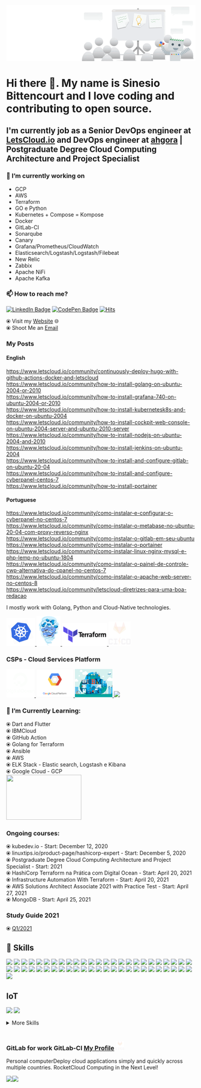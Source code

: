 [![sinesio bittencourt's GitHub Banner](./assets/vwmu-header.gif)](https://sinesio.com.br) 

# Hi there 👋. My name is Sinesio Bittencourt and I love coding and contributing to open source.

## I'm currently job as a Senior DevOps engineer at [LetsCloud.io](http://bit.ly/2Wx0LnN) and DevOps engineer at [ahgora](http://bit.ly/3mCCyqZ) | Postgraduate Degree Cloud Computing Architecture and Project Specialist 

### 🔭 I’m currently working on 
- GCP
- AWS
- Terraform
- GO e Python
- Kubernetes + Compose = Kompose
- Docker
- GitLab-CI
- Sonarqube 
- Canary
- Grafana/Prometheus/CloudWatch
- Elasticsearch/Logstash/Logstash/Filebeat
- New Relic
- Zabbix
- Apache NiFi
- Apache Kafka


### 📫 How to reach me? 

[![LinkedIn Badge](https://img.shields.io/badge/LinkedIn-Profile-informational?style=flat&logo=linkedin&logoColor=white&color=0D76A8)](https://www.linkedin.com/in/sinesiobittencourt/)
[![CodePen Badge](https://img.shields.io/badge/CodePen-Profile-informational?style=flat&logo=codepen&logoColor=white&color=black)](https://codepen.io/sinesio.bittencourt)
[![Hits](https://hits.seeyoufarm.com/api/count/incr/badge.svg?url=https%3A%2F%2Fgithub.com%2Fsinesiobittencourt&count_bg=%2379C83D&title_bg=%23555555&icon=&icon_color=%23E7E7E7&title=hits&edge_flat=false)](https://hits.seeyoufarm.com)

  ⦿ Visit my [Website](https://www.sinesio.com.br) 🌐<br>⦿ Shoot Me an [Email](mailto:contato@sinesio.com.br)<br>
  
  ### My Posts
  
  #### English
  https://www.letscloud.io/community/continuously-deploy-hugo-with-github-actions-docker-and-letscloud <br>
  https://www.letscloud.io/community/how-to-install-golang-on-ubuntu-2004-or-2010 <br>
  https://www.letscloud.io/community/how-to-install-grafana-740-on-ubuntu-2004-or-2010 <br>
  https://www.letscloud.io/community/how-to-install-kubernetesk8s-and-docker-on-ubuntu-2004 <br>
  https://www.letscloud.io/community/how-to-install-cockpit-web-console-on-ubuntu-2004-server-and-ubuntu-2010-server <br>
  https://www.letscloud.io/community/how-to-install-nodejs-on-ubuntu-2004-and-2010 <br>
  https://www.letscloud.io/community/how-to-install-jenkins-on-ubuntu-2004 <br>
  https://www.letscloud.io/community/how-to-install-and-configure-gitlab-on-ubuntu-20-04 <br>
  https://www.letscloud.io/community/how-to-install-and-configure-cyberpanel-centos-7 <br>
  https://www.letscloud.io/community/how-to-install-portainer <br>
  
  #### Portuguese
  https://www.letscloud.io/community/como-instalar-e-configurar-o-cyberpanel-no-centos-7 <br>
  https://www.letscloud.io/community/como-instalar-o-metabase-no-ubuntu-20-04-com-proxy-reverso-nginx <br>
  https://www.letscloud.io/community/como-instalar-o-gitlab-em-seu-ubuntu <br>
  https://www.letscloud.io/community/como-instalar-o-portainer <br>
  https://www.letscloud.io/community/como-instalar-linux-nginx-mysql-e-php-lemp-no-ubuntu-1804 <br>
  https://www.letscloud.io/community/como-instalar-o-painel-de-controle-cwp-alternativa-do-cpanel-no-centos-7 <br>
  https://www.letscloud.io/community/como-instalar-o-apache-web-server-no-centos-8 <br>
  https://www.letscloud.io/community/letscloud-diretrizes-para-uma-boa-redacao <br>

  I mostly work with Golang, Python and Cloud-Native technologies. 
  
  <p float="left">
  <a href="https://kubernetes.io/" target="_blank" >
    <img src="https://github.com/sinesiobittencourt/sinesiobittencourt/blob/master/assets/k8s.gif"  height="75" />
  </a>
  <a href="https://www.docker.com/" target="_blank" >
    <img src="https://github.com/sinesiobittencourt/sinesiobittencourt/blob/master/assets/docker.gif"  height="80" /> 
  </a>
    <a href="https://www.terraform.io/" target="_blank" >
    <img src="https://github.com/sinesiobittencourt/sinesiobittencourt/blob/master/assets/terraform.gif" width="120" />
  </a>
  <a href="https://docs.gitlab.com/ee/ci/" target="_blank" >
    <img src="https://github.com/sinesiobittencourt/sinesiobittencourt/blob/master/assets/cicd.gif"  height="65" />
  </a>
 </p>

  
  ### CSPs - Cloud Services Platform
  
 <p float="left">
  <a href="#" target="_blank" >
    <img src="https://github.com/sinesiobittencourt/sinesiobittencourt/blob/master/assets/do.gif"  height="75" />
  </a>
  <a href="#" target="_blank" >
    <img src="https://github.com/sinesiobittencourt/sinesiobittencourt/blob/master/assets/google-2Bcloud.gif"  height="75" />
  </a> 
  <a href="#" target="_blank" >
    <img src="https://github.com/sinesiobittencourt/sinesiobittencourt/blob/master/assets/IBMcloud.gif"  height="75" />
  </a> 
   <a href="https://www.letscloud.io/referral/TK9AJBANYI" target="_blank" >
    <img src="https://avatars.githubusercontent.com/u/41346055?s=200&v=4"  height="75" />
  </a>
 </p>
 
 
 
 ### 🌱 I’m Currently Learning:  
  
⦿ Dart and Flutter <br>
⦿ IBMCloud <br>
⦿ GitHub Action <br>
⦿ Golang for Terraform<br>
⦿ Ansible<br>
⦿ AWS<br>
⦿ ELK Stack - Elastic search, Logstash e Kibana<br>
⦿ Google Cloud - GCP <br>
  <a href="https://www.qwiklabs.com/public_profiles/593e19fe-cee6-4a67-a785-94b855faf6dc/badges/299599" >
    <img src="https://cdn.qwiklabs.com/oJ68YJxOAkrezBSWMLSdZpIYgr5Cu5mztWuM1n5in%2Fs%3D" height="120px" width="200px" />
  </a>

### Ongoing courses:  

⦿ kubedev.io - Start: December 12, 2020 <br>
⦿ linuxtips.io/product-page/hashicorp-expert - Start: December 5, 2020 <br>
⦿ Postgraduate Degree Cloud Computing Architecture and Project Specialist - Start: 2021 <br>
⦿ HashiCorp Terraform na Prática com Digital Ocean - Start: April 20, 2021 <br>
⦿ Infrastructure Automation With Terraform - Start: April 20, 2021 <br>
⦿ AWS Solutions Architect Associate 2021 with Practice Test - Start: April 27, 2021 <br>
⦿ MongoDB - Start: April 25, 2021 <br>

### Study Guide 2021

⦿  <a href="https://github.com/SinesioBittencourt-StudyGuide" >Q1/2021</a>

## 💼 Skills

![](https://img.shields.io/badge/Tools-go-%2300add8.svg?&style=flat&logo=go&logoColor=white&color=4AB197) 
![](https://img.shields.io/badge/Tools-ruby-%23cc342d.svg?&style=flat&logo=ruby&logoColor=white&color=4AB197) 
![](https://img.shields.io/badge/Tools-python%20-%2314354c.svg?&style=flat&logo=python&logoColor=white&color=4AB197) 
![](https://img.shields.io/badge/Tools-java-%23ed8b00.svg?&style=flat&logo=java&logoColor=white&color=4AB197) 
![](https://img.shields.io/badge/Tools-scala-%23dc322f.svg?&style=flat&logo=scala&logoColor=white&color=4AB197)
![](https://img.shields.io/badge/Tools-perl-%2339457e.svg?&style=flat&logo=perl&logoColor=white&color=4AB197) 
![](https://img.shields.io/badge/Tools-c%23%20-%23239120.svg?&style=flat&logo=c-sharp&logoColor=white&color=4AB197) 
![](https://img.shields.io/badge/Tools-php-%23777bb4.svg?&style=flat&logo=php&logoColor=white&color=4AB197) 
![](https://img.shields.io/badge/Tools-rust-%23000000.svg?&style=flat&logo=rust&logoColor=white&color=4AB197) 
![](https://img.shields.io/badge/Tools-javascript%20-%23323330.svg?&style=flat&logo=javascript&logoColor=white&color=4AB197) 
![](https://img.shields.io/badge/Tools-node.js%20-%2343853d.svg?&style=flat&logo=node.js&logoColor=white&color=4AB197) 
![](https://img.shields.io/badge/Tools-html5%20-%23e34f26.svg?&style=flat&logo=html5&logoColor=white&color=4AB197)
![](https://img.shields.io/badge/Tools-css3%20-%231572b6.svg?&style=flat&logo=css3&logoColor=white&color=4AB197)
![](https://img.shields.io/badge/Tools-git%20-%23f05033.svg?&style=flat&logo=git&logoColor=white&color=4AB197) 
![](https://img.shields.io/badge/Tools-gitlab%20-%23181717.svg?&style=flat&logo=gitlab&logoColor=white&color=4AB197) 
![](https://img.shields.io/badge/Tools-github%20-%23121011.svg?&style=flat&logo=github&logoColor=white&color=4AB197)
![](https://img.shields.io/badge/Tools-shell_script%20-%234eaa25.svg?&style=flat&logo=gnu-bash&logoColor=white&color=4AB197)
![](https://img.shields.io/badge/Tools-markdown-%23000000.svg?&style=flat&logo=markdown&logoColor=white&color=4AB197) 
![](https://img.shields.io/badge/Tools-vim-%23019733.svg?&style=flat&logo=vim&logoColor=white&color=4AB197) 
![](https://img.shields.io/badge/Tools-sublime%20text-%23ff9800.svg?&style=flat&logo=sublime%20text&logoColor=white&color=4AB197)
![](https://img.shields.io/badge/Tools-aws%20-%23ff9900.svg?&style=flat&logo=amazon-aws&logoColor=white&color=4AB197) 
![](https://img.shields.io/badge/Tools-azure%20-%230072c6.svg?&style=flat&logo=azure-devops&logoColor=white&color=4AB197) 
![](https://img.shields.io/badge/Tools-heroku%20-%23430098.svg?&style=flat&logo=heroku&logoColor=white&color=4AB197)
![](https://img.shields.io/badge/Tools-openstack-%23f01742.svg?&style=flat&logo=openstack&logoColor=white&color=4AB197) 
![](https://img.shields.io/badge/Tools-vmware-%23607078.svg?&style=flat&logo=vmware&logoColor=white&color=4AB197)
![](https://img.shields.io/badge/Tools-digitalocean-%230167ff.svg?&style=flat&logo=digitalocean&logoColor=white&color=4AB197) 
![](https://img.shields.io/badge/Tools-scaleway%20-%234f0599.svg?&style=flat&logo=scaleway&logoColor=white&color=4AB197)
![](https://img.shields.io/badge/Tools-kubernetes%20-%23326ce5.svg?&style=flat&logo=kubernetes&logoColor=white&color=4AB197) 
![](https://img.shields.io/badge/Tools-docker%20-%230db7ed.svg?&style=flat&logo=docker&logoColor=white&color=4AB197)
![](https://img.shields.io/badge/Tools-nginx%20-%23009639.svg?&style=flat&logo=nginx&logoColor=white&color=4AB197) 
![](https://img.shields.io/badge/Tools-terraform%20-%235835cc.svg?&style=flat&logo=terraform&logoColor=white&color=4AB197) 
![](https://img.shields.io/badge/Tools-circleci%20-%23161616.svg?&style=flat&logo=circleci&logoColor=white&color=4AB197)
![](https://img.shields.io/badge/Tools-travisci%20-%232b2f33.svg?&style=flat&logo=travis&logoColor=white&color=4AB197) 
![](https://img.shields.io/badge/Tools-github%20actions%20-%232671e5.svg?&style=flat&logo=github%20actions&logoColor=white&color=4AB197) 
![](https://img.shields.io/badge/Tools-opsgenie%20-%23172b4d.svg?&style=flat&logo=opsgenie&logoColor=white&color=4AB197) 
![](https://img.shields.io/badge/Tools-prometheus%20-%23e6522c.svg?&style=flat&logo=prometheus&logoColor=white&color=4AB197) 
![](https://img.shields.io/badge/Tools-grafana%20-%23f46800.svg?&style=flat&logo=grafana&logoColor=white&color=4AB197)
![](https://img.shields.io/badge/Tools-postgres-%23316192.svg?&style=flat&logo=postgresql&logoColor=white&color=4AB197)
![](https://img.shields.io/badge/Tools-mysql-%2300f.svg?&style=flat&logo=mysql&logoColor=white&color=4AB197) 
![](https://img.shields.io/badge/Tools-oracle%20-%23f00000.svg?&style=flat&logo=oracle&logoColor=white&color=4AB197) 
![](https://img.shields.io/badge/Tools-mongodb-%234ea94b.svg?&style=flat&logo=mongodb&logoColor=white&color=4AB197) 
![](https://img.shields.io/badge/Tools-influxdb-%2322adf6.svg?&style=flat&logo=influxdb&logoColor=white&color=4AB197) 
![](https://img.shields.io/badge/Tools-sqlite-%2307405e.svg?&style=flat&logo=sqlite&logoColor=white&color=4AB197) 
![](https://img.shields.io/badge/Tools-redis-%23dc382d.svg?&style=flat&logo=redis&logoColor=white&color=4AB197)
![](https://img.shields.io/badge/Tools-arch%20linux-%231793d1.svg?style=flat&logo=arch%20linux&logoColor=white&color=4AB197) 
![](https://img.shields.io/badge/Tools-Jenkins-informational?style=flat&logo=jenkins&logoColor=white&color=4AB197)
![](https://img.shields.io/badge/Tools-SonarQube-informational?style=flat&logo=SonarQube&logoColor=white&color=4AB197)
![](https://img.shields.io/badge/Tools-NPM-informational?style=flat&logo=npm&logoColor=white&color=4AB197)
![](https://img.shields.io/badge/Tools-Postman-informational?style=flat&logo=Postman&logoColor=white&color=4AB197)
![](https://img.shields.io/badge/Tools-Bitbucket-informational?style=flat&logo=Bitbucket&logoColor=white&color=4AB197)
![](https://img.shields.io/badge/Tools-Jira-informational?style=flat&logo=Jira-Software&logoColor=white&color=4AB197)

## IoT

![](https://img.shields.io/badge/Tools-arduino-%2300979d.svg?style=flat&logo=arduino&logoColor=white&color=4AB197)
![](https://img.shields.io/badge/Tools-raspberry%20pi-%23c51a4a.svg?style=flat&logo=raspberry-pi&logoColor=white&color=4AB197) 

<details>
<summary>More Skills</summary>
<br>

![](https://img.shields.io/badge/Style-CSS-informational?style=flat&logo=css3&logoColor=white&color=4AB197)
![](https://img.shields.io/badge/Style-Sass-informational?style=flat&logo=Sass&logoColor=white&color=4AB197)
![](https://img.shields.io/badge/Style-Stylus-informational?style=flat&logo=Stylus&logoColor=white&color=4AB197)

<br>

![](https://img.shields.io/badge/Code-Angular-informational?style=flat&logo=angular&logoColor=white&color=4AB197)
![](https://img.shields.io/badge/Code-Ionic-informational?style=flat&logo=ionic&logoColor=white&color=4AB197)
![](https://img.shields.io/badge/Code-React-informational?style=flat&logo=react&logoColor=white&color=4AB197)
![](https://img.shields.io/badge/Code-JavaScript-informational?style=flat&logo=JavaScript&logoColor=white&color=4AB197)
![](https://img.shields.io/badge/Code-TypeScript-informational?style=flat&logo=TypeScript&logoColor=white&color=4AB197)
![](https://img.shields.io/badge/Code-Java-informational?style=flat&logo=Java&logoColor=white&color=4AB197)
![](https://img.shields.io/badge/Code-CSharp-informational?style=flat&logo=c-sharp&logoColor=white&color=4AB197)
</details>
<br>

 
### GitLab for work GitLab-CI [My Profile](https://gitlab.com/sinesiobittencourt) <img src="https://github.com/sinesiobittencourt/sinesiobittencourt/blob/master/assets/cicd.gif"  height="25" />
<p>

Personal computerDeploy cloud applications simply and quickly across multiple countries. RocketCloud Computing in the Next Level! <br>


<img align='left' src="https://github-readme-stats.vercel.app/api?username=sinesiobittencourt&show_icons=true">


<img align='left' src="https://github-readme-stats.vercel.app/api/top-langs?username=sinesiobittencourt&show_icons=true">




